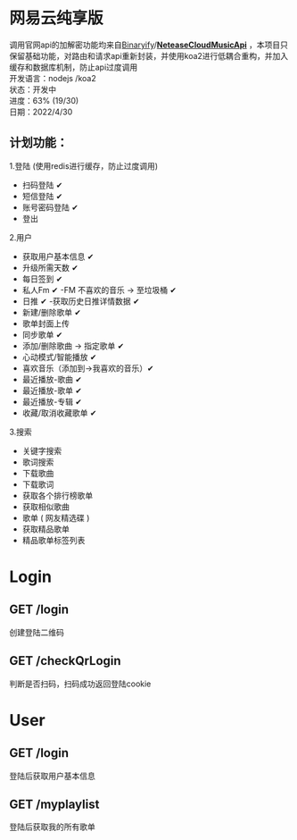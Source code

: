 
# 网易云纯享版
调用官网api的加解密功能均来自[Binaryify](https://github.com/Binaryify)/**[NeteaseCloudMusicApi](https://github.com/Binaryify/NeteaseCloudMusicApi)** ，本项目只保留基础功能，对路由和请求api重新封装，并使用koa2进行低耦合重构，并加入缓存和数据库机制，防止api过度调用 </br>
开发语言：nodejs /koa2 </br>
状态：开发中 </br>
进度：63%   (19/30) </br>
日期：2022/4/30

## 计划功能：
1.登陆 (使用redis进行缓存，防止过度调用)
- 扫码登陆 ✔
- 短信登陆 ✔
- 账号密码登陆 ✔
- 登出 

2.用户
- 获取用户基本信息 ✔
- 升级所需天数 ✔
- 每日签到 ✔
- 私人Fm ✔
  -FM 不喜欢的音乐 -> 至垃圾桶 ✔
- 日推 ✔
  -获取历史日推详情数据  ✔
- 新建/删除歌单  ✔
- 歌单封面上传 
- 同步歌单 ✔
- 添加/删除歌曲 -> 指定歌单 ✔
- 心动模式/智能播放 ✔
- 喜欢音乐（添加到->我喜欢的音乐）✔
- 最近播放-歌曲 ✔
- 最近播放-歌单 ✔
- 最近播放-专辑 ✔
- 收藏/取消收藏歌单 ✔

3.搜索
- 关键字搜索
- 歌词搜索
- 下载歌曲
- 下载歌词
- 获取各个排行榜歌单
- 获取相似歌曲
- 歌单 ( 网友精选碟 )
- 获取精品歌单
- 精品歌单标签列表


# Login

## GET /login

创建登陆二维码

## GET /checkQrLogin

判断是否扫码，扫码成功返回登陆cookie





# User

## GET /login

登陆后获取用户基本信息

## GET /myplaylist

登陆后获取我的所有歌单





